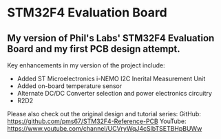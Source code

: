 # STM32F4 Evaluation Board

## My version of Phil's Labs' STM32F4 Evaluation Board and my first PCB design attempt. ##  

Key enhancements in my version of the project include: 
- Added ST Microelectronics i-NEMO I2C Inerital Measurement Unit 
- Added on-board temperature sensor 
- Alternate DC/DC Converter selection and power electronics circuitry 
- R2D2  

Please also check out the original design and tutorial series: 
    GitHub: https://github.com/pms67/STM32F4-Reference-PCB 
    YouTube: https://www.youtube.com/channel/UCVryWqJ4cSlbTSETBHpBUWw
